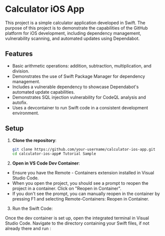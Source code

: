 # Calculator iOS App

This project is a simple calculator application developed in Swift. The purpose of this project is to demonstrate the capabilities of the GitHub platform for iOS development, including dependency management, vulnerability scanning, and automated updates using Dependabot.

## Features

- Basic arithmetic operations: addition, subtraction, multiplication, and division.
- Demonstrates the use of Swift Package Manager for dependency management.
- Includes a vulnerable dependency to showcase Dependabot's automated update capabilities.
- Demonstrates SQL injection vulnerability for CodeQL analysis and autofix.
- Uses a devcontainer to run Swift code in a consistent development environment.

## Setup

1. **Clone the repository**:
   ```sh
   git clone https://github.com/your-username/calculator-ios-app.git
   cd calculator-ios-app# Tutorial Sample

2. **Open in VS Code Dev Container**:

- Ensure you have the Remote - Containers extension installed in Visual Studio Code.
- When you open the project, you should see a prompt to reopen the project in a container. Click on "Reopen in Container".
- If you don't see the prompt, you can manually reopen in the container by pressing F1 and selecting Remote-Containers: Reopen in Container.

3. Run the Swift Code:

Once the dev container is set up, open the integrated terminal in Visual Studio Code.
Navigate to the directory containing your Swift files, if not already there and run : 

``` swift run 
